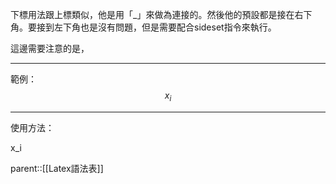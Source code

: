 下標用法跟上標類似，他是用「\_」來做為連接的。然後他的預設都是接在右下角。要接到左下角也是沒有問題，但是需要配合sideset指令來執行。

這邊需要注意的是，
- - - 
範例：
$$
x_i
$$


- - -
使用方法：

x_i

parent::[[Latex語法表]]
